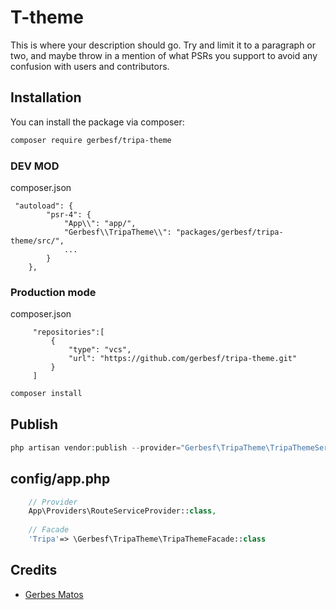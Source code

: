 # T-theme

This is where your description should go. Try and limit it to a paragraph or two, and maybe throw in a mention of what PSRs you support to avoid any confusion with users and contributors.

## Installation

You can install the package via composer:

```bash
composer require gerbesf/tripa-theme
```

### DEV MOD
composer.json
```
 "autoload": {
        "psr-4": {
            "App\\": "app/",
            "Gerbesf\\TripaTheme\\": "packages/gerbesf/tripa-theme/src/",
            ...
        }
    },
```

### Production mode
composer.json
```
     "repositories":[
         {
             "type": "vcs",
             "url": "https://github.com/gerbesf/tripa-theme.git"
         }
     ]
```

``` bash
composer install
```


## Publish

``` php
php artisan vendor:publish --provider="Gerbesf\TripaTheme\TripaThemeServiceProvider"
```


## config/app.php


``` php
    // Provider
    App\Providers\RouteServiceProvider::class,
    
    // Facade
    'Tripa'=> \Gerbesf\TripaTheme\TripaThemeFacade::class
```

## Credits

- [Gerbes Matos](https://github.com/gerbesf)
